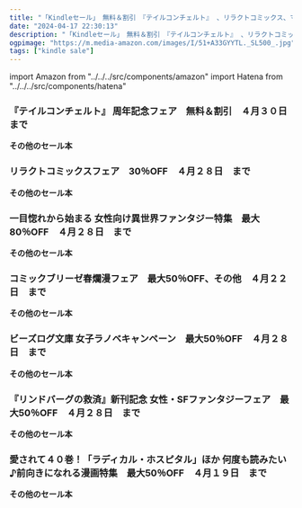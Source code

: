 ```yaml
---
title: "「Kindleセール」　無料＆割引　『テイルコンチェルト』 、リラクトコミックス、マッグガーデンコミックス、コミックブリーゼ、カドカワBOOKS、まんが王国コミックス、まんがタイムコミックス"
date: "2024-04-17 22:30:13"
description: "「Kindleセール」　無料＆割引　『テイルコンチェルト』 、リラクトコミックス、マッグガーデンコミックス、コミックブリーゼ、カドカワBOOKS、まんが王国コミックス、まんがタイムコミックス"
ogpimage: "https://m.media-amazon.com/images/I/51+A33GYYTL._SL500_.jpg"
tags: ["kindle sale"]
---
```

import Amazon from "../../../src/components/amazon"
import Hatena from "../../../src/components/hatena"





### 『テイルコンチェルト』 周年記念フェア　無料＆割引　４月３０日　まで


<Amazon asin="B0BG5RM82Q" />



<Amazon asin="B0BG5PNF5P" />



<Amazon asin="B08DVGQH66" />


**その他のセール本**

<Hatena src="https://kyukyunyorituryo.github.io/kindle_sale/20240430s40389/" title=""/>

### リラクトコミックスフェア　30％OFF　４月２８日　まで


<Amazon asin="B0B6G7GR81" />



<Amazon asin="B0B6G3D77Y" />



<Amazon asin="B09FT3H84M" />


**その他のセール本**

<Hatena src="https://kyukyunyorituryo.github.io/kindle_sale/20240428s40359/" title=""/>

### 一目惚れから始まる 女性向け異世界ファンタジー特集　最大80％OFF　４月２８日　まで


<Amazon asin="B0CJXTL4TW" />



<Amazon asin="B0CJV2MG19" />



<Amazon asin="B0CGLMFJPG" />


**その他のセール本**

<Hatena src="https://kyukyunyorituryo.github.io/kindle_sale/20240428s40394/" title=""/>

### コミックブリーゼ春爛漫フェア　最大50％OFF、その他　４月２２日　まで


<Amazon asin="B0CBP55459" />



<Amazon asin="B0CBP54HTQ" />



<Amazon asin="B0D1FPP8KR" />


**その他のセール本**

<Hatena src="https://kyukyunyorituryo.github.io/kindle_sale/20240422s40358/" title=""/>

### ビーズログ文庫 女子ラノベキャンペーン　最大50％OFF　４月２８日　まで


<Amazon asin="B0C6CSG9PB" />



<Amazon asin="B0B5Q1XQPZ" />



<Amazon asin="B0B2VVS5RT" />


**その他のセール本**

<Hatena src="https://kyukyunyorituryo.github.io/kindle_sale/20240428s40351/" title=""/>

### 『リンドバーグの救済』新刊記念 女性・SFファンタジーフェア　最大50％OFF　４月２８日　まで


<Amazon asin="B0CWJC7M1V" />


<Amazon asin="B08S737V62" />



<Amazon asin="B08YJPFTCQ" />






**その他のセール本**

<Hatena src="https://kyukyunyorituryo.github.io/kindle_sale/20240428s40350/" title=""/>

### 愛されて４０巻！「ラディカル・ホスピタル」ほか 何度も読みたい♪前向きになれる漫画特集　最大50％OFF　４月１９日　まで


<Amazon asin="B0CBRZJWBH" />



<Amazon asin="B0C58TD35Y" />



<Amazon asin="B0BJ6RDK7B" />


**その他のセール本**

<Hatena src="https://kyukyunyorituryo.github.io/kindle_sale/20240419s40219/" title=""/>